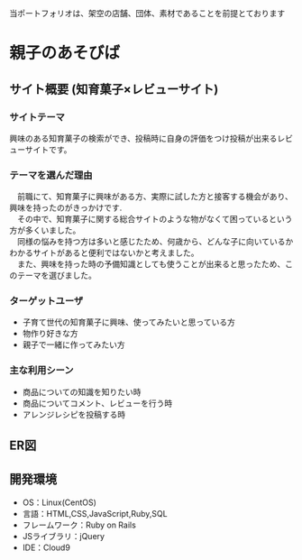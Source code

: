 当ポートフォリオは、架空の店舗、団体、素材であることを前提とております

# 親子のあそびば

## サイト概要  (知育菓子×レビューサイト)
### サイトテーマ
 興味のある知育菓子の検索ができ、投稿時に自身の評価をつけ投稿が出来るレビューサイトです。


### テーマを選んだ理由
　前職にて、知育菓子に興味がある方、実際に試した方と接客する機会があり、興味を持ったのがきっかけです.  
　その中で、知育菓子に関する総合サイトのような物がなくて困っているという方が多くいました。  
　同様の悩みを持つ方は多いと感じたため、何歳から、どんな子に向いているかわかるサイトがあると便利ではないかと考えました。  
　また、興味を持った時の予備知識としても使うことが出来ると思ったため、このテーマを選びました。


### ターゲットユーザ
* 子育て世代の知育菓子に興味、使ってみたいと思っている方
* 物作り好きな方
* 親子で一緒に作ってみたい方

### 主な利用シーン
* 商品についての知識を知りたい時
* 商品についてコメント、レビューを行う時
* アレンジレシピを投稿する時

## ER図
 
## 開発環境
- OS：Linux(CentOS)
- 言語：HTML,CSS,JavaScript,Ruby,SQL
- フレームワーク：Ruby on Rails
- JSライブラリ：jQuery
- IDE：Cloud9
